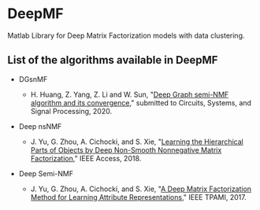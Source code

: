 # DeepMF
Matlab Library for Deep Matrix Factorization models with data clustering.

##  List of the algorithms available in DeepMF

- DGsnMF
  - H. Huang, Z. Yang, Z. Li and W. Sun, "[Deep Graph semi-NMF algorithm and its convergence](https://github.com/libertyhhn/libertyhhn.github.io/blob/master/publications/20%20Deep%20Graph%20semi-NMF%20algorithm%20and%20its%20convergence.pdf)," submitted to Circuits, Systems, and Signal Processing, 2020.
  
- Deep nsNMF
  - J. Yu, G. Zhou, A. Cichocki, and S. Xie, "[Learning the Hierarchical Parts of Objects by Deep Non-Smooth Nonnegative Matrix Factorization](https://arxiv.org/abs/1803.07226)," IEEE Access, 2018.
    
- Deep Semi-NMF
  - J. Yu, G. Zhou, A. Cichocki, and S. Xie, "[A Deep Matrix Factorization Method for Learning Attribute Representations](https://ieeexplore.ieee.org/document/7453156)," IEEE TPAMI, 2017.
  
